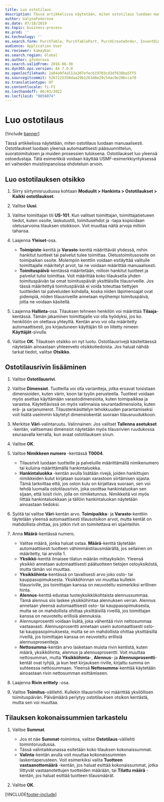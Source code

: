 ```yaml
---
title: Luo ostotilaus
description: Tässä artikkelissa näytetään, miten ostotilaus luodaan manuaalisesti.
author: GalynaFedorova
ms.date: 07/18/2019
ms.topic: business-process
ms.prod: ''
ms.technology: ''
ms.search.form: PurchTable, PurchTablePart, PurchCreateOrder, InventDimParmFixed, InventItemIdLookupPurchase, InventProductDimensionLookup, PurchTotals
audience: Application User
ms.reviewer: kamaybac
ms.search.region: Global
ms.author: gfedorova
ms.search.validFrom: 2016-06-30
ms.dyn365.ops.version: AX 7.0.0
ms.openlocfilehash: 2a04a9f4a512a307efecb19703cd3df638ba5ff5
ms.sourcegitcommit: 52b7225350daa29b1263d8e29c54ac9e20bcca70
ms.translationtype: HT
ms.contentlocale: fi-FI
ms.lasthandoff: 06/03/2022
ms.locfileid: "8856074"
---
```

# <a name="create-a-purchase-order"></a>Luo ostotilaus

[!include [banner](../../includes/banner.md)]

Tässä artikkelissa näytetään, miten ostotilaus luodaan manuaalisesti. Ostotilaukset luodaan yleensä automaattisesti pääsuunnittelun, suoratoimituksen ja muiden prosessien tuloksena. Ostotilaukset luo yleensä ostoedustaja. Tätä esimerkkiä voidaan käyttää USMF-esimerkkiyrityksessä eri vaiheiden muistiinpanoissa ehdotetuin arvoin.


## <a name="create-the-purchase-order-header"></a>Luo ostotilauksen otsikko
1. Siirry siirtymisruudussa kohtaan **Moduulit > Hankinta > Ostotilaukset > Kaikki ostotilaukset**.
2. Valitse **Uusi**.
3. Valitse toimittajan tili **US-101**. Kun valitset toimittajan, toimittajatietueen tiedot, kuten osoite, laskutustili, toimitusehdot ja -tapa kopioidaan oletusarvoina tilauksen otsikkoon. Voit muuttaa näitä arvoja milloin tahansa.  
4. Laajenna **Yleiset**-osa.

    - **Toimipiste**-kenttä ja **Varasto**-kenttä määrittävät yhdessä, mihin hankitut tuotteet tai palvelut tulee toimittaa. Oletustoimitusosoite on toimipaikan osoite. Molempiin kenttiin voidaan esitäyttää valitulle toimittajalle määritetyt arvot, tai ne voidaan määrittää manuaalisesti.  
    - **Toimituspäivä**-kentässä määritetään, milloin hankitut tuotteet ja palvelut tulisi toimittaa. Voit määrittää koko tilauksella yhden toimituspäivän tai omat toimituspäivät yksittäisille tilausriveille. Jos tässä määritettyä toimituspäivää ei voida toteuttaa tiettyjen tuotteiden tai palveluiden kohdalla, koska niiden läpimenoajat ovat pidempiä, niiden tilausriveille annetaan myöhempi toimituspäivä, jotta ne voidaan käsitellä.  

5. Laajenna **Hallinta**-osa. Tilauksen tehneen henkilön voi määrittää **Tilaaja**-kentässä. Tämän jakaminen toimittajalle voi olla hyödyksi, jos ko. henkilöön on otettava yhteyttä. Kentän arvo voi olla määritetty automaattisesti, jos kirjautuneen käyttäjän tili on liitetty nimeen **Käyttäjät**-sivulla.  
6. Valitse **OK**. Tilauksen otsikko on nyt luotu. Ostotilausrivejä käsiteltäessä näytetään ainoastaan yhteenveto otsikkotiedoista. Jos haluat nähdä tarkat tiedot, valitse **Otsikko**.  

## <a name="add-a-purchase-order-line"></a>Ostotilausrivin lisääminen
1. Valitse **Ostotilausrivi**.
2. Valitse **Dimensiot**. Tuotteilla voi olla variantteja, jotka eroavat toisistaan dimensioiden, kuten värin, koon tai tyylin perusteella. Tuotteet voidaan myös asettaa käyttämään varastodimensioita, kuten toimipaikkaa ja varastoa. Käytettävissä on myös valinnaisia seurantadimensioita, kuten erä- ja sarjanumerot. Tilaustenkäsittelyn tehokkuuden parantamiseksi voit lisätä useimmin käytetyt dimensiokentät suoraan tilausruudukkoon.  
3. Merkitse **Väri**-valintaruutu. Valinnainen: Jos valitset **Tallenna asetukset** -kentän, valitsemasi dimensiot näytetään myös tilausrivien ruudukossa seuraavalla kerralla, kun avaat ostotilauksen sivun.  
4. Valitse **OK**.
5. Valitse **Nimikkeen numero** -kentässä **T0004**.

    - Tilausrivit luodaan tuotteille ja palveluille määrittämällä nimikenumero tai kuluina määrittämällä hankintaluokka. 
    - **Hankintaluokka** -kentän avulla lisätään rivejä, joiden hankittujen nimikkeiden kulut kirjataan suoraan varastoon siirtämisen sijasta. Tämä tarkoittaa että, jos oston kulu on kirjattava suoraan, sen voi tehdä luomalla ostotilausrivin, joka osoittaa hankintaluokan sen sijaan, että loisit rivin, jolla on nimiketunnus. Nimikkeitä voi myös liittää hankintaluokkaan ja tällöin hankintaluokan näytetään ainoastaan tiedoksi.  

6. Syötä tai valitse **Väri**-kentän arvo. **Toimipaikka**- ja **Varasto**-kenttiin täytetään yleensä automaattisesti tilausotsikon arvot, mutta kentät on mahdollista ohittaa, jos jotkin rivit on toimitettava eri sijainteihin.  
7. Anna **Määrä**-kentässä numero.

    - Valitse määrä, jonka haluat ostaa. **Määrä**-kenttä täytetään automaattisesti tuotteen vähimmäistilausmäärällä, jos sellainen on määritetty, tai arvolla 1.  
    - **Yksikkö**-kenttä ilmaisee tilatun määrän mittayksikön. Yleensä yksikkö annetaan automaattisesti päätuotteen tietojen ostoyksiköstä, mutta tämän voi muuttaa.  
    - **Yksikköhinta**-kentässä on tavallisesti arvo joko osto- tai kauppasopimuksesta. Yksikköhinnan voi muuttaa kullekin tilausriville, jos toimittajan kanssa on neuvoteltu esimerkiksi erillinen hinta.  
    - **Alennus**-kenttä edustaa tuoteyksikkökohtaista alennussummaa. Tämä alennus siis laskee yksikköhintaa alennuksen verran. Alennus annetaan yleensä automaattisesti osto- tai kauppasopimuksesta, mutta se on mahdollista ohittaa yksittäisillä riveillä, jos toimittajan kanssa on neuvoteltu erillisiä alennuksia.  
    - Alennusprosentti voidaan lisätä, joka vähentää rivin nettosummaa vastaavasti. Alennusprosentti annetaan usein automaattisesti osto- tai kauppasopimuksesta, mutta se on mahdollista ohittaa yksittäisillä riveillä, jos toimittajan kanssa on neuvoteltu erillisiä alennusprosentteja.  
    - **Nettosumma**-kentän arvo lasketaan muista rivin kentistä, kuten määrä, yksikköhinta, alennus ja alennusprosentti. Voit muuttaa nettosumman, mutta **Yksikköhinta**-, **Alennus**- ja **Alennusprosentti**-kentät ovat tyhjiä, ja kun teet kirjauksen riville, kirjattu summa on suhteessa nettosummaan. Yleensä **Nettosumma**-kenttää käytetään ainoastaan rivin nettosumman esittämiseen.  

8. Laajenna **Rivin erittely** -osa.
9. Valitse **Toimitus**-välilehti. Kullekin tilausriville voi määrittää yksilöllisen toimituspäivän. Päivämäärä periytyy ostotilauksen otsikon kentästä, mutta sen voi muuttaa.  

## <a name="review-order-totals"></a>Tilauksen kokonaissummien tarkastelu
1. Valitse **Summat**.

    - Jos et näe **Summat**-toimintoa, valitse **Ostotilaus**-välilehti toimintoruudussa.  
    - Tässä valintaikkunassa esitetään koko tilauksen kokonaissummat.  
    - **Valinta**-kentän avulla voit muuttaa kokonaissummien laskentaperusteen. Voit esimerkiksi valita **Tuotteen vastaanottomäärä** -kentän, jos haluat esittää kokonaissummat, jotka liittyvät vastaanotettujen tuotteiden määrään, tai **Tilattu määrä** -kentän, jos haluat esittää tuotteen tilausmäärät.  

2. Valitse **OK**.



[!INCLUDE[footer-include](../../../includes/footer-banner.md)]